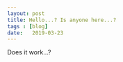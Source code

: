 ```yaml
---
layout: post
title: Hello...? Is anyone here...?
tags : [blog]
date:   2019-03-23
---
```


Does it work...?
